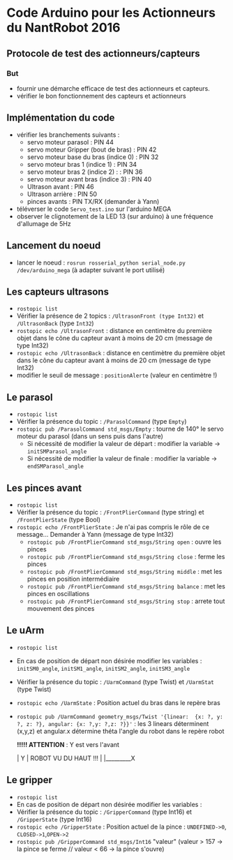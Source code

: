 # Code Arduino pour les Actionneurs du NantRobot 2016

## Protocole de test des actionneurs/capteurs

### But
- fournir une démarche efficace de test des actionneurs et capteurs.
- vérifier le bon fonctionnement des capteurs et actionneurs

Implémentation du code
----------------------
- vérifier les branchements suivants :
	- servo moteur parasol : PIN 44
	- servo moteur Gripper (bout de bras) : PIN 42
	- servo moteur base du bras (indice 0) : PIN 32
	- servo moteur bras 1 (indice 1) : PIN 34
	- servo moteur bras 2 (indice 2) : : PIN 36
	- servo moteur avant bras (indice 3) : PIN 40
	- Ultrason avant : PIN 46
	- Ultrason arrière : PIN 50
	- pinces avants : PIN TX/RX (demander à Yann)
- téléverser le code `Servo_test.ino` sur l'arduino MEGA
- observer le clignotement de la LED 13 (sur arduino) à une fréquence d'allumage de 5Hz

Lancement du noeud
------------------
- lancer le noeud : `rosrun rosserial_python serial_node.py /dev/arduino_mega` (à adapter suivant le port utilisé) 

Les capteurs ultrasons
----------------------
- `rostopic list` 
- Vérifier la présence de 2 topics : `/UltrasonFront (type Int32)` et `/UltrasonBack` (type `Int32`)
- `rostopic echo /UltrasonFront` : distance en centimètre du première objet dans le cône du capteur avant à moins de 20 cm (message de type Int32) 
- `rostopic echo /UltrasonBack` : distance en centimètre du première objet dans le cône du capteur avant à moins de 20 cm (message de type Int32)
- modifier le seuil de message : `positionAlerte` (valeur en centimètre !)

Le parasol
----------
- `rostopic list` 
- Vérifier la présence du topic : `/ParasolCommand` (type `Empty`)
- `rostopic pub /ParasolCommand std_msgs/Empty` : tourne de 140° le servo moteur du parasol (dans un sens puis dans l'autre)
	- Si nécessité de modifier la valeur de départ : modifier la variable -> `initSMParasol_angle`
	- Si nécessité de modifier la valeur de finale : modifier la variable -> `endSMParasol_angle`

Les pinces avant
----------------
- `rostopic list`
- Vérifier la présence du topic : `/FrontPlierCommand` (type string) et `/FrontPlierState` (type Bool)
- `rostopic echo /FrontPlierState` : Je n'ai pas compris le rôle de ce message... Demander à Yann (message de type Int32)
	- `rostopic pub /FrontPlierCommand std_msgs/String open` : ouvre les pinces
	- `rostopic pub /FrontPlierCommand std_msgs/String close` : ferme les pinces
	- `rostopic pub /FrontPlierCommand std_msgs/String middle` : met les pinces en position intermédiaire
	- `rostopic pub /FrontPlierCommand std_msgs/String balance` : met les pinces en oscillations
	- `rostopic pub /FrontPlierCommand std_msgs/String stop` : arrete tout mouvement des pinces
 
Le uArm
-------
- `rostopic list`
- En cas de position de départ non désirée modifier les variables : `initSM0_angle`, `initSM1_angle`, `initSM2_angle`, `initSM3_angle`
- Vérifier la présence du topic : `/UarmCommand` (type Twist) et `/UarmStat` (type Twist)
- `rostopic echo /UarmState` : Position actuel du bras dans le repère bras 
- `rostopic pub /UarmCommand geometry_msgs/Twist '{linear:  {x: ?, y: ?, z: ?}, angular: {x: ?,y: ?,z: ?}}'` : 
	les 3 linears déterminent (x,y,z) et angular.x détermine théta l'angle du robot dans le repère robot 
    
	**!!!!! ATTENTION** : Y est vers l'avant  


    | Y
    |               ROBOT VU DU HAUT !!!
    |
    |_________X 


Le gripper
----------
- `rostopic list`
- En cas de position de départ non désirée modifier les variables :  
- Vérifier la présence du topic : `/GripperCommand` (type Int16) et `/GripperState` (type Int16)
- `rostopic echo /GripperState` : Position actuel de la pince : `UNDEFINED->0`, `CLOSED->1`,`OPEN->2`
- `rostopic pub /GripperCommand std_msgs/Int16` "valeur" (valeur > 157 -> la pince se ferme // valeur < 66 -> la pince s'ouvre)